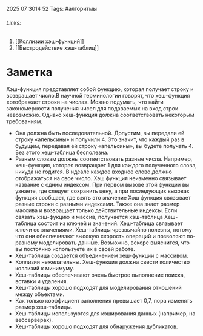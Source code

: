 2025 07 3014 52
Tags: #алгоритмы 
###### Links: 
1) [[Коллизии хэш-функций]]
2) [[Быстродействие хэш-таблиц]]
# Заметка
Хэш-функция представляет собой функцию, которая получает строку и возвращает число.В научной терминологии говорят, что хеш-функция «отображает строки на числа». Можно подумать, что найти закономерности получения чисел для подаваемых на вход строк невозможно. Однако хеш-функция должна соответствовать некоторым требованиям. 
-  Она должна быть последовательной. Допустим, вы передали ей строку «апельсины» и получили 4. Это значит, что каждый раз в будущем, передавая ей строку «апельсины», вы будете получать 4. Без этого хеш-таблица бесполезна. 
- Разным словам должны соответствовать разные числа. Например, хеш-функция, которая возвращает 1 для каждого полученного слова, никуда не годится. В идеале каждое входное слово должно отображаться на свое число.
Хэш функция неизменно связывает название с одним индексом. При первом вызове этой функции вы узнаете, где следует сохранить цену, а при последующих вызовах функция сообщает, где взять это значение
Хэш функция связывает разные строки с разными индексами. Также она знает размер массива и возвращает только действительные индексы.
Если связать хэш-фукцию и массив, получается хэш-таблица
Хеш-таблица состоит из ключей и значений. Хеш-таблица связывает ключи со значениями.
Хеш-таблицы чрезвычайно полезны, потому что они обеспечивают высокую скорость операций и позволяют по-разному моделировать данные. Возможно, вскоре выяснится, что вы постоянно используете их в своей работе. 
- Хеш-таблица создается объединением хеш-функции с массивом. 
- Коллизии нежелательны. Хеш-функция должна свести количество коллизий к минимуму. 
- Хеш-таблицы обеспечивают очень быстрое выполнение поиска, вставки и удаления. 
- Хеш-таблицы хорошо подходят для моделирования отношений между объектами. 
- Как только коэффициент заполнения превышает 0,7, пора изменять размер хеш-таблицы. 
- Хеш-таблицы используются для кэширования данных (например, на вебсерверах). 
- Хеш-таблицы хорошо подходят для обнаружения дубликатов.